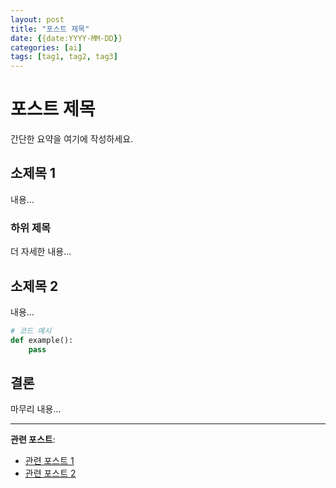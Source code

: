 ```yaml
---
layout: post
title: "포스트 제목"
date: {{date:YYYY-MM-DD}}
categories: [ai]
tags: [tag1, tag2, tag3]
---
```


# 포스트 제목

간단한 요약을 여기에 작성하세요.

## 소제목 1

내용...

### 하위 제목

더 자세한 내용...

## 소제목 2

내용...

```python
# 코드 예시
def example():
    pass
```

## 결론

마무리 내용...

---

**관련 포스트**:
- [관련 포스트 1](링크)
- [관련 포스트 2](링크)

